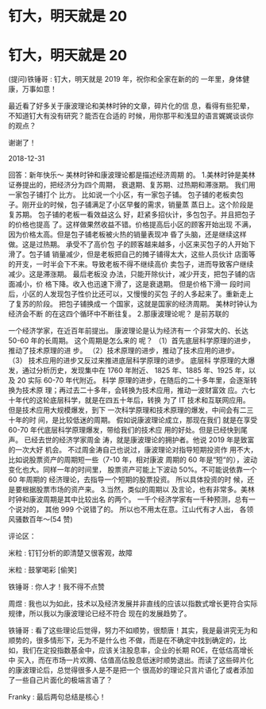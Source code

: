 # 钉大，明天就是 20

# 钉大，明天就是 20

(提问)铁锤哥 : 钉大，明天就是 2019 年，祝你和全家在新的的 一年里，身体健康，万事如意！

最近看了好多关于康波理论和美林时钟的文章，碎片化的信 息，看得有些犯晕，不知道钉大有没有研究？能否在合适的 时候，用你那平和浅显的语言娓娓谈谈你的观点？

谢谢了！

2018-12-31

回答：新年快乐～ 美林时钟和康波理论都是描述经济周期 的。 1.美林时钟是美林证券提出的，把经济分为四个周期， 衰退期、复苏期、过热期和滞涨期。 我们用一家包子铺打个 比方。 比如说一个小区，有一家包子铺。 包子铺的老板卖包 子。刚开业的时候，包子铺满足了小区早餐的需求，销量蒸 蒸日上。这个阶段是复苏期。 包子铺的老板一看效益这么 好，赶紧多招伙计，多包包子。并且把包子的价格也提高 了。这样做果然收益不错。价格提高后小区的顾客开始出现 不满，因为价格太高。但是包子铺老板被火热的销量表现冲 昏了头脑，还是继续这样做。这是过热期。 承受不了高价包 子的顾客越来越多，小区来买包子的人开始下滑了。包子铺 销量减少，但是老板把自己的摊子铺得太大，这些人员伙计 店面等的开支，一时半会下不来。导致老板不得不继续高价 卖包子，进而导致客户继续减少。这是滞涨期。 最后老板没 办法，只能开除伙计，减少开支，把包子铺的店面减小，价 格下降。收入也迅速下滑了，这是衰退期。 但是价格下滑一 段时间后，小区的人发现包子性价比还可以，又慢慢的买包 子的人多起来了。重新走上了复苏的阶段。 把包子铺换成一 个国家，这就是国家的经济周期。 美林时钟认为经济会不断 的在这四个循环中不断往复。 2.那康波理论呢？ 是前苏联的

一个经济学家，在近百年前提出。 康波理论是认为经济有一 个非常大的、长达 50-60 年的长周期。 这个周期是怎么来的 呢？ （1）首先底层科学原理的进步，推动了技术原理的进 步。 （2）技术原理的进步，推动了技术应用的进步。 （3） 技术应用的进步又反过来推进底层科学原理的进步。 底层科 学原理的大爆发，通过分析历史，发现集中在 1760 年附近、 1825 年、1885 年、1925 年，以及 20 实际 60-70 年代附近。 科学 原理的进步，在随后的二十多年里，会逐渐转换为技术原 理；再过去二十多年，会转换为技术应用，推动一波财富效 应。六七十年代的这轮底层科学，就是在四五十年后，转换 为了 IT 技术和互联网应用。 但是技术应用大规模爆发，到下 一次科学原理和技术原理的爆发，中间会有二三十年的时 间，是比较低迷的周期。 假如说康波理论成立，那现在我们 就是在享受 60-70 年代底层科学原理爆发，带给我们的技术应 用的好处。但是已经快到尾声。 已经去世的经济学家周金 涛，就是康波理论的拥护者。他说 2019 年是致富的一次大好 机会。 不过周金涛自己也说过，康波理论对指导短期投资作 用不大，比如说股票资产的周期短一些（7-10 年，相对康波 周期的 60 年是“短“的），波动变化也大。同样一年的时间里， 股票资产可能上下波动 50%。不可能说依靠一个 60 年周期的 经济理论，去指导一个短期的股票投资。 所以具体投资的时 候，还是要根据股票市场的资产来。 3.当然，类似的周期以 及言论，也有非常多。美林时钟和康波周期是其中比较出名 的两个。 一千个经济学家有一千种预测，总有一个说对的， 其他 999 个说错了的。 所以也不用太在意。江山代有才人出， 各领风骚数百年～(54 赞)

评论区：

米粒 : 钉钉分析的即清楚又很客观，故障

米粒 : 鼓掌喝彩 [偷笑]

铁锤哥 : 你人才！我不得不点赞

周煜 : 我也以为如此，技术以及经济发展并非直线的应该以指数式增长更符合实际规律，所以我以为康波理论已经不符合 现在的发展趋势了。

铁锤哥 : 看了这些理论后觉得，努力不如顺势，很颓唐！其实，我是最讲究无为和顺势的，很多情形下，无为不是什么也 不做，而是在不确定中找到确定的，比如，我们在定投指数基金中，应该关注股息率，企业的长期 ROE，在低估高增长中 买入，而在市场一片欢腾、估值高估股息低迷时顺势退出。而读了这些碎片化的康波理论后，总觉得很多人是不是把一个 很高妙的理论只言片语化了或者添加了一些自己片面化的极端言语了？

Franky : 最后两句总结是核心！
